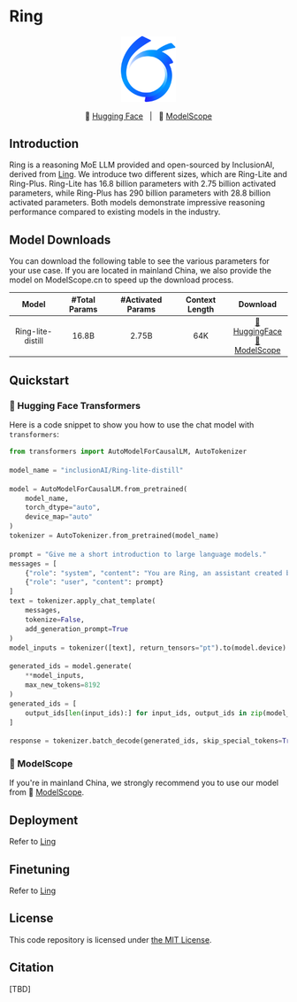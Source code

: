 # Ring

<p align="center">
    <img src="./figures/ant-bailing.png" width="100"/>
<p>

<p align="center">
          🤗 <a href="https://huggingface.co/inclusionAI">Hugging Face</a>&nbsp&nbsp | &nbsp&nbsp🤖 <a href="https://modelscope.cn/organization/inclusionAI">ModelScope</a>

## Introduction

Ring is a reasoning MoE LLM provided and open-sourced by InclusionAI, derived from [Ling](https://github.com/inclusionAI/Ling). We introduce two different sizes, which are Ring-Lite and Ring-Plus. Ring-Lite has 16.8 billion parameters with 2.75 billion activated parameters, while Ring-Plus has 290 billion parameters with 28.8 billion activated parameters. Both models demonstrate impressive reasoning performance compared to existing models in the industry.


## Model Downloads

You can download the following table to see the various parameters for your use case. If you are located in mainland China, we also provide the model on ModelScope.cn to speed up the download process.

<div align="center">

|      **Model**       | **#Total Params** | **#Activated Params** | **Context Length** |                                                                        **Download**                                                                        |
| :------------------: | :---------------: | :-------------------: | :----------------: | :--------------------------------------------------------------------------------------------------------------------------------------------------------: |
|    Ring-lite-distill    |       16.8B       |         2.75B         |        64K         |     [🤗 HuggingFace](https://huggingface.co/inclusionAI/Ring-lite-distill) <br>[🤖 ModelScope](https://modelscope.cn/models/inclusionAI/Ring-lite-distill)     |

</div>

## Quickstart

### 🤗 Hugging Face Transformers

Here is a code snippet to show you how to use the chat model with `transformers`:

```python
from transformers import AutoModelForCausalLM, AutoTokenizer

model_name = "inclusionAI/Ring-lite-distill"

model = AutoModelForCausalLM.from_pretrained(
    model_name,
    torch_dtype="auto",
    device_map="auto"
)
tokenizer = AutoTokenizer.from_pretrained(model_name)

prompt = "Give me a short introduction to large language models."
messages = [
    {"role": "system", "content": "You are Ring, an assistant created by inclusionAI"},
    {"role": "user", "content": prompt}
]
text = tokenizer.apply_chat_template(
    messages,
    tokenize=False,
    add_generation_prompt=True
)
model_inputs = tokenizer([text], return_tensors="pt").to(model.device)

generated_ids = model.generate(
    **model_inputs,
    max_new_tokens=8192
)
generated_ids = [
    output_ids[len(input_ids):] for input_ids, output_ids in zip(model_inputs.input_ids, generated_ids)
]

response = tokenizer.batch_decode(generated_ids, skip_special_tokens=True)[0]
```

### 🤖 ModelScope

If you're in mainland China, we strongly recommend you to use our model from 🤖 <a href="https://modelscope.cn/organization/inclusionAI">ModelScope</a>.

## Deployment
Refer to [Ling](https://github.com/inclusionAI/Ling)

## Finetuning
Refer to [Ling](https://github.com/inclusionAI/Ling)


## License

This code repository is licensed under [the MIT License](https://github.com/inclusionAI/Ring/blob/master/LICENSE).

## Citation

[TBD]
